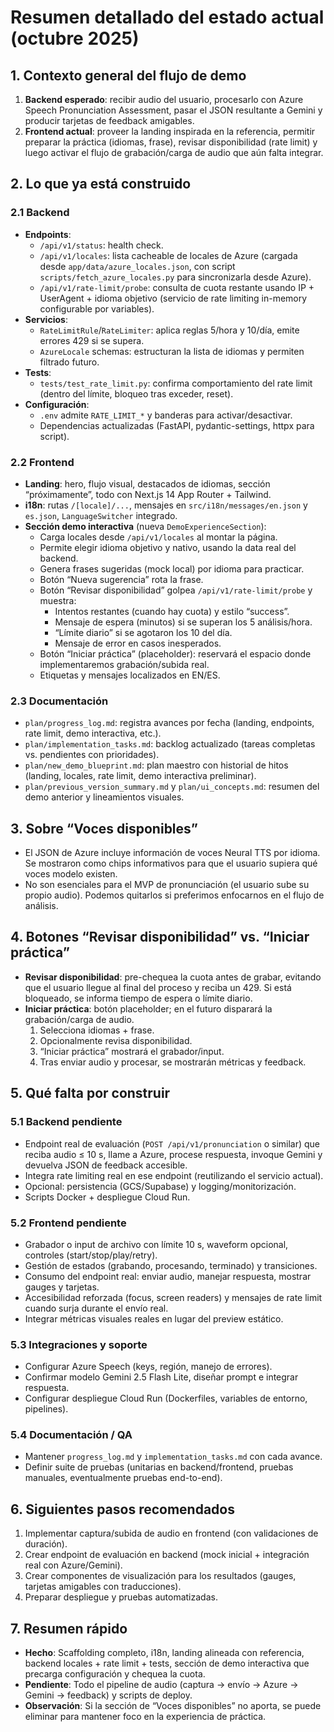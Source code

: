 # Resumen detallado del estado actual (octubre 2025)

## 1. Contexto general del flujo de demo
1. **Backend esperado**: recibir audio del usuario, procesarlo con Azure Speech Pronunciation Assessment, pasar el JSON resultante a Gemini y producir tarjetas de feedback amigables.
2. **Frontend actual**: proveer la landing inspirada en la referencia, permitir preparar la práctica (idiomas, frase), revisar disponibilidad (rate limit) y luego activar el flujo de grabación/carga de audio que aún falta integrar.

## 2. Lo que ya está construido

### 2.1 Backend
- **Endpoints**:
  - `/api/v1/status`: health check.
  - `/api/v1/locales`: lista cacheable de locales de Azure (cargada desde `app/data/azure_locales.json`, con script `scripts/fetch_azure_locales.py` para sincronizarla desde Azure).
  - `/api/v1/rate-limit/probe`: consulta de cuota restante usando IP + UserAgent + idioma objetivo (servicio de rate limiting in-memory configurable por variables).
- **Servicios**:
  - `RateLimitRule`/`RateLimiter`: aplica reglas 5/hora y 10/día, emite errores 429 si se supera.
  - `AzureLocale` schemas: estructuran la lista de idiomas y permiten filtrado futuro.
- **Tests**:
  - `tests/test_rate_limit.py`: confirma comportamiento del rate limit (dentro del límite, bloqueo tras exceder, reset).
- **Configuración**:
  - `.env` admite `RATE_LIMIT_*` y banderas para activar/desactivar.
  - Dependencias actualizadas (FastAPI, pydantic-settings, httpx para script).

### 2.2 Frontend
- **Landing**: hero, flujo visual, destacados de idiomas, sección “próximamente”, todo con Next.js 14 App Router + Tailwind.
- **i18n**: rutas `/[locale]/...`, mensajes en `src/i18n/messages/en.json` y `es.json`, `LanguageSwitcher` integrado.
- **Sección demo interactiva** (nueva `DemoExperienceSection`):
  - Carga locales desde `/api/v1/locales` al montar la página.
  - Permite elegir idioma objetivo y nativo, usando la data real del backend.
  - Genera frases sugeridas (mock local) por idioma para practicar.
  - Botón “Nueva sugerencia” rota la frase.
  - Botón “Revisar disponibilidad” golpea `/api/v1/rate-limit/probe` y muestra:
    - Intentos restantes (cuando hay cuota) y estilo “success”.
    - Mensaje de espera (minutos) si se superan los 5 análisis/hora.
    - “Límite diario” si se agotaron los 10 del día.
    - Mensaje de error en casos inesperados.
  - Botón “Iniciar práctica” (placeholder): reservará el espacio donde implementaremos grabación/subida real.
  - Etiquetas y mensajes localizados en EN/ES.

### 2.3 Documentación
- `plan/progress_log.md`: registra avances por fecha (landing, endpoints, rate limit, demo interactiva, etc.).
- `plan/implementation_tasks.md`: backlog actualizado (tareas completas vs. pendientes con prioridades).
- `plan/new_demo_blueprint.md`: plan maestro con historial de hitos (landing, locales, rate limit, demo interactiva preliminar).
- `plan/previous_version_summary.md` y `plan/ui_concepts.md`: resumen del demo anterior y lineamientos visuales.

## 3. Sobre “Voces disponibles”
- El JSON de Azure incluye información de voces Neural TTS por idioma. Se mostraron como chips informativos para que el usuario supiera qué voces modelo existen.
- No son esenciales para el MVP de pronunciación (el usuario sube su propio audio). Podemos quitarlos si preferimos enfocarnos en el flujo de análisis.

## 4. Botones “Revisar disponibilidad” vs. “Iniciar práctica”
- **Revisar disponibilidad**: pre-chequea la cuota antes de grabar, evitando que el usuario llegue al final del proceso y reciba un 429. Si está bloqueado, se informa tiempo de espera o límite diario.
- **Iniciar práctica**: botón placeholder; en el futuro disparará la grabación/carga de audio.
  1. Selecciona idiomas + frase.
  2. Opcionalmente revisa disponibilidad.
  3. “Iniciar práctica” mostrará el grabador/input.
  4. Tras enviar audio y procesar, se mostrarán métricas y feedback.

## 5. Qué falta por construir

### 5.1 Backend pendiente
- Endpoint real de evaluación (`POST /api/v1/pronunciation` o similar) que reciba audio ≤ 10 s, llame a Azure, procese respuesta, invoque Gemini y devuelva JSON de feedback accesible.
- Integra rate limiting real en ese endpoint (reutilizando el servicio actual).
- Opcional: persistencia (GCS/Supabase) y logging/monitorización.
- Scripts Docker + despliegue Cloud Run.

### 5.2 Frontend pendiente
- Grabador o input de archivo con límite 10 s, waveform opcional, controles (start/stop/play/retry).
- Gestión de estados (grabando, procesando, terminado) y transiciones.
- Consumo del endpoint real: enviar audio, manejar respuesta, mostrar gauges y tarjetas.
- Accesibilidad reforzada (focus, screen readers) y mensajes de rate limit cuando surja durante el envío real.
- Integrar métricas visuales reales en lugar del preview estático.

### 5.3 Integraciones y soporte
- Configurar Azure Speech (keys, región, manejo de errores).
- Confirmar modelo Gemini 2.5 Flash Lite, diseñar prompt e integrar respuesta.
- Configurar despliegue Cloud Run (Dockerfiles, variables de entorno, pipelines).

### 5.4 Documentación / QA
- Mantener `progress_log.md` y `implementation_tasks.md` con cada avance.
- Definir suite de pruebas (unitarias en backend/frontend, pruebas manuales, eventualmente pruebas end-to-end).

## 6. Siguientes pasos recomendados
1. Implementar captura/subida de audio en frontend (con validaciones de duración).
2. Crear endpoint de evaluación en backend (mock inicial + integración real con Azure/Gemini).
3. Crear componentes de visualización para los resultados (gauges, tarjetas amigables con traducciones).
4. Preparar despliegue y pruebas automatizadas.

## 7. Resumen rápido
- **Hecho**: Scaffolding completo, i18n, landing alineada con referencia, backend locales + rate limit + tests, sección de demo interactiva que precarga configuración y chequea la cuota.
- **Pendiente**: Todo el pipeline de audio (captura → envío → Azure → Gemini → feedback) y scripts de deploy.
- **Observación**: Si la sección de “Voces disponibles” no aporta, se puede eliminar para mantener foco en la experiencia de práctica.
